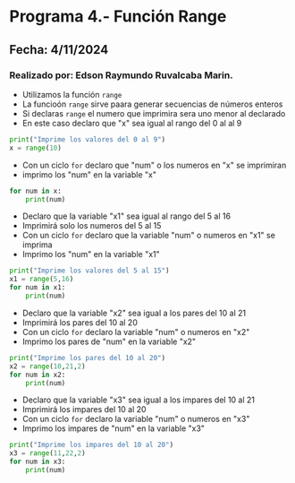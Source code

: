 # Programa 4.- Función Range
## Fecha: 4/11/2024
### Realizado por: Edson Raymundo Ruvalcaba Marin.

- Utilizamos la función `range`
- La funcioón `range` sirve paara generar secuencias de números enteros
- Si declaras `range` el numero que imprimira sera uno menor al declarado
- En este caso declaro que "x" sea igual al rango del 0 al al 9
``` python
print("Imprime los valores del 0 al 9")
x = range(10)
```
- Con un ciclo `for` declaro que "num" o los numeros en "x" se imprimiran
- imprimo los "num" en la variable "x"
```python
for num in x:
    print(num)
```
- Declaro que la variable "x1" sea igual al rango del 5 al 16
- Imprimirá solo los numeros del 5 al 15
- Con un ciclo `for` declaro que la variable "num" o numeros en "x1" se imprima
- Imprimo los "num" en la variable "x1"
``` python
print("Imprime los valores del 5 al 15")
x1 = range(5,16)
for num in x1:
    print(num)
```
- Declaro que la variable "x2" sea igual a los pares del 10 al 21
- Imprimirá los pares del 10 al 20
- Con un ciclo `for` declaro la variable "num" o numeros en "x2"
- Imprimo los pares de "num" en la variable "x2"
``` python
print("Imprime los pares del 10 al 20")
x2 = range(10,21,2)
for num in x2:
    print(num)
```
- Declaro que la variable "x3" sea igual a los impares del 10 al 21
- Imprimirá los impares del 10 al 20
- Con un ciclo `for` declaro la variable "num" o numeros en "x3"
- Imprimo los impares de "num" en la variable "x3"
``` python
print("Imprime los impares del 10 al 20")
x3 = range(11,22,2)
for num in x3:
    print(num)
